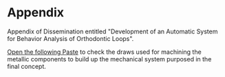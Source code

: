 # Appendix
Appendix of Dissemination entitled "Development of an Automatic System for Behavior Analysis of Orthodontic Loops".

[Open the following Paste](./2D%20Technical%20Draws/)
to check the draws used for machining the metallic components to build up the mechanical system purposed in the final concept.



